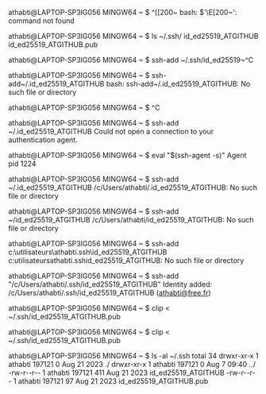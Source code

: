 
athabti@LAPTOP-SP3IG056 MINGW64 ~
$ ^[[200~
bash: $'\E[200~': command not found

athabti@LAPTOP-SP3IG056 MINGW64 ~
$ ls ~/.ssh/
id_ed25519_ATGITHUB  id_ed25519_ATGITHUB.pub

athabti@LAPTOP-SP3IG056 MINGW64 ~
$ ssh-add ~/.ssh/id_ed25519~^C

athabti@LAPTOP-SP3IG056 MINGW64 ~
$ ssh-add~/.id_ed25519_ATGITHUB
bash: ssh-add~/.id_ed25519_ATGITHUB: No such file or directory

athabti@LAPTOP-SP3IG056 MINGW64 ~
$ ^C

athabti@LAPTOP-SP3IG056 MINGW64 ~
$ ssh-add ~/.id_ed25519_ATGITHUB
Could not open a connection to your authentication agent.

athabti@LAPTOP-SP3IG056 MINGW64 ~
$ eval "$(ssh-agent -s)"
Agent pid 1224

athabti@LAPTOP-SP3IG056 MINGW64 ~
$ ssh-add ~/.id_ed25519_ATGITHUB
/c/Users/athabti/.id_ed25519_ATGITHUB: No such file or directory

athabti@LAPTOP-SP3IG056 MINGW64 ~
$ ssh-add ~/id_ed25519_ATGITHUB
/c/Users/athabti/id_ed25519_ATGITHUB: No such file or directory

athabti@LAPTOP-SP3IG056 MINGW64 ~
$ ssh-add c:\utilisateurs\athabti\.ssh\id_ed25519_ATGITHUB
c:utilisateursathabti.sshid_ed25519_ATGITHUB: No such file or directory

athabti@LAPTOP-SP3IG056 MINGW64 ~
$ ssh-add "/c/Users/athabti/.ssh/id_ed25519_ATGITHUB"
Identity added: /c/Users/athabti/.ssh/id_ed25519_ATGITHUB (athabti@free.fr)

athabti@LAPTOP-SP3IG056 MINGW64 ~
$ clip < ~/.ssh/id_ed25519_ATGITHUB.pub

athabti@LAPTOP-SP3IG056 MINGW64 ~
$  clip < ~/.ssh/id_ed25519_ATGITHUB.pub

athabti@LAPTOP-SP3IG056 MINGW64 ~
$ ls -al ~/.ssh
total 34
drwxr-xr-x 1 athabti 197121   0 Aug 21  2023 ./
drwxr-xr-x 1 athabti 197121   0 Aug  7 09:40 ../
-rw-r--r-- 1 athabti 197121 411 Aug 21  2023 id_ed25519_ATGITHUB
-rw-r--r-- 1 athabti 197121  97 Aug 21  2023 id_ed25519_ATGITHUB.pub
